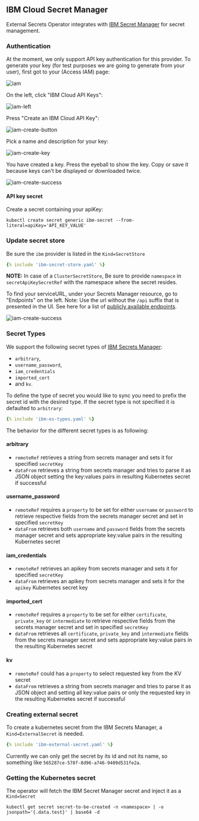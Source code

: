 ## IBM Cloud Secret Manager

External Secrets Operator integrates with [IBM Secret Manager](https://www.ibm.com/cloud/secrets-manager) for secret management.

### Authentication

At the moment, we only support API key authentication for this provider. To generate your key (for test purposes we are going to generate from your user), first got to your (Access IAM) page:

![iam](./pictures/screenshot_api_keys_iam.png)

On the left, click "IBM Cloud API Keys":

![iam-left](./pictures/screenshot_api_keys_iam_left.png)

Press "Create an IBM Cloud API Key":

![iam-create-button](./pictures/screenshot_api_keys_create_button.png)

Pick a name and description for your key:

![iam-create-key](./pictures/screenshot_api_keys_create.png)

You have created a key. Press the eyeball to show the key. Copy or save it because keys can't be displayed or downloaded twice.

![iam-create-success](./pictures/screenshot_api_keys_create_successful.png)



#### API key secret

Create a secret containing your apiKey:

```shell
kubectl create secret generic ibm-secret --from-literal=apiKey='API_KEY_VALUE'
```

### Update secret store
Be sure the `ibm` provider is listed in the `Kind=SecretStore`

```yaml
{% include 'ibm-secret-store.yaml' %}
```
**NOTE:** In case of a `ClusterSecretStore`, Be sure to provide `namespace` in `secretApiKeySecretRef` with the namespace where the secret resides.

To find your serviceURL, under your Secrets Manager resource, go to "Endpoints" on the left.
Note: Use the url without the `/api` suffix that is presented in the UI.
See here for a list of [publicly available endpoints](https://cloud.ibm.com/apidocs/secrets-manager#getting-started-endpoints).

![iam-create-success](./pictures/screenshot_service_url.png)

### Secret Types
We support the following secret types of [IBM Secrets Manager](https://cloud.ibm.com/apidocs/secrets-manager):

* `arbitrary`, 
* `username_password`, 
* `iam_credentials`
* `imported_cert`
* and `kv`. 

To define the type of secret you would like to sync you need to prefix the secret id with the desired type. If the secret type is not specified it is defaulted to `arbitrary`:

```yaml
{% include 'ibm-es-types.yaml' %}

```

The behavior for the different secret types is as following:

#### arbitrary

* `remoteRef` retrieves a string from secrets manager and sets it for specified `secretKey`
* `dataFrom` retrieves a string from secrets manager and tries to parse it as JSON object setting the key:values pairs in resulting Kubernetes secret if successful

#### username_password
* `remoteRef` requires a `property` to be set for either `username` or `password` to retrieve respective fields from the secrets manager secret and set in specified `secretKey`
* `dataFrom` retrieves both `username` and `password` fields from the secrets manager secret and sets appropriate key:value pairs in the resulting Kubernetes secret

#### iam_credentials
* `remoteRef` retrieves an apikey from secrets manager and sets it for specified `secretKey`
* `dataFrom` retrieves an apikey from secrets manager and sets it for the `apikey` Kubernetes secret key

#### imported_cert
* `remoteRef` requires a `property` to be set for either `certificate`, `private_key` or `intermediate` to retrieve respective fields from the secrets manager secret and set in specified `secretKey`
* `dataFrom` retrieves all `certificate`, `private_key` and `intermediate` fields from the secrets manager secret and sets appropriate key:value pairs in the resulting Kubernetes secret

#### kv
* `remoteRef` could has a `property` to select requested key from the KV secret
* `dataFrom` retrieves a string from secrets manager and tries to parse it as JSON object and setting all key:value pairs or only the requested key in the resulting Kubernetes secret if successful


### Creating external secret

To create a kubernetes secret from the IBM Secrets Manager, a `Kind=ExternalSecret` is needed.

```yaml
{% include 'ibm-external-secret.yaml' %}
```

Currently we can only get the secret by its id and not its name, so something like `565287ce-578f-8d96-a746-9409d531fe2a`.

### Getting the Kubernetes secret
The operator will fetch the IBM Secret Manager secret and inject it as a `Kind=Secret`
```
kubectl get secret secret-to-be-created -n <namespace> | -o jsonpath='{.data.test}' | base64 -d
```
